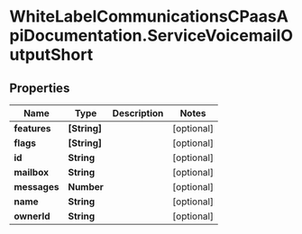 # WhiteLabelCommunicationsCPaasApiDocumentation.ServiceVoicemailOutputShort

## Properties

Name | Type | Description | Notes
------------ | ------------- | ------------- | -------------
**features** | **[String]** |  | [optional] 
**flags** | **[String]** |  | [optional] 
**id** | **String** |  | [optional] 
**mailbox** | **String** |  | [optional] 
**messages** | **Number** |  | [optional] 
**name** | **String** |  | [optional] 
**ownerId** | **String** |  | [optional] 


